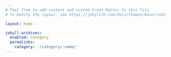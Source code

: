 ```yaml
---
# Feel free to add content and custom Front Matter to this file.
# To modify the layout, see https://jekyllrb.com/docs/themes/#overriding-theme-defaults

layout: home

jekyll-archives:
  enabled: category
  permalinks:
    category: '/category/:name/'
---
```

